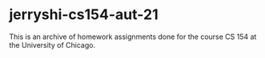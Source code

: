 # jerryshi-cs154-aut-21
This is an archive of homework assignments done for the course CS 154 at the University of Chicago.
